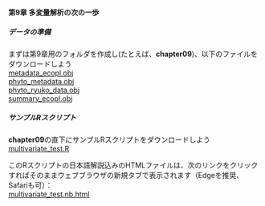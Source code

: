 #### 第9章 多変量解析の次の一歩
##### <b>データの準備</b>
まずは第9章用のフォルダを作成し(たとえば、<b>chapter09</b>)、以下のファイルをダウンロードしよう<br>
[metadata_ecopl.obj](../Robj/metadata_ecopl.obj)<br>
[phyto_metadata.obj](../Robj/phyto_metadata.obj)<br>
[phyto_ryuko_data.obj](../Robj/phyto_ryuko_data.obj)<br>
[summary_ecopl.obj](../Robj/summary_ecopl.obj)<br>


##### <b>サンプルRスクリプト</b>
<b>chapter09</b>の直下にサンプルRスクリプトをダウンロードしよう<br>
[multivariate_test.R](./multivariate_test.R)<br>

このRスクリプトの日本語解説込みのHTMLファイルは、次のリンクをクリックすればそのままウェブブラウザの新規タブで表示されます（Edgeを推奨、Safariも可）：<br>
<a href="./multivariate_test.nb.html" target="_blank" rel="noopener noreferrer">multivariate_test.nb.html</a><br>

